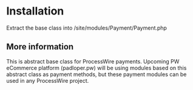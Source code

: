 # Installation
Extract the base class into /site/modules/Payment/Payment.php

## More information
This is abstract base class for ProcessWire payments. Upcoming PW eCommerce platform (padloper.pw) will be using
modules based on this abstract class as payment methods, but these payment modules can be used in any ProcessWire project.
